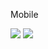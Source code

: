  M o b i l e 

<img src="https://github.com/user-attachments/assets/8d28e17a-d6c8-4288-89d2-954d54d2d530" >

<img src="https://github.com/user-attachments/assets/577dd51f-c91e-4d02-b8b2-5c48cf05eee7" >




 
 
